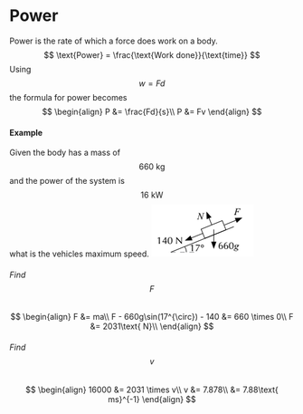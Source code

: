 # Power
Power is the rate of which a force does work on a body. 
$$
\text{Power} = \frac{\text{Work done}}{\text{time}}
$$
Using $$w=Fd$$ the formula for power becomes
$$
\begin{align}
P &= \frac{Fd}{s}\\
P &= Fv
\end{align}
$$

#### Example
Given the body has a mass of $$660\text{ kg}$$ and the power of the system is $$16\text{ kW}$$ what is the vehicles maximum speed.
![](/assets/Capture14.PNG)

###### Find $$F$$
$$
\begin{align}
F &= ma\\
F - 660g\sin(17^{\circ}) - 140 &= 660 \times 0\\
F &= 2031\text{ N}\\
\end{align}
$$

###### Find $$v$$
$$
\begin{align}
16000 &= 2031 \times v\\
v &= 7.878\\
&= 7.88\text{ ms}^{-1}
\end{align}
$$

